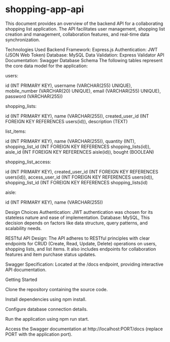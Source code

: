 # shopping-app-api


This document provides an overview of the backend API for a collaborating shopping list application. The API facilitates user management, shopping list creation and management, collaboration features, and real-time data synchronization.

Technologies Used
Backend Framework: Express.js
Authentication: JWT (JSON Web Token)
Database: MySQL
Data Validation: Express Validator
API Documentation: Swagger
Database Schema
The following tables represent the core data model for the application:

users:

id (INT PRIMARY KEY),
username (VARCHAR(255) UNIQUE),
mobile_number (VARCHAR(20) UNIQUE),
email (VARCHAR(255) UNIQUE),
password (VARCHAR(255))

shopping_lists:

id (INT PRIMARY KEY),
name (VARCHAR(255)),
created_user_id (INT FOREIGN KEY REFERENCES users(id)),
description (TEXT)

list_items:

id (INT PRIMARY KEY),
name (VARCHAR(255)),
quantity (INT),
shopping_list_id (INT FOREIGN KEY REFERENCES shopping_lists(id)),
aisle_id (INT FOREIGN KEY REFERENCES aisle(id)),
bought (BOOLEAN)

shopping_list_access:

id (INT PRIMARY KEY),
created_user_id (INT FOREIGN KEY REFERENCES users(id)),
access_user_id (INT FOREIGN KEY REFERENCES users(id)),
shopping_list_id (INT FOREIGN KEY REFERENCES shopping_lists(id)

aisle:

id (INT PRIMARY KEY),
name (VARCHAR(255))

Design Choices
Authentication: JWT authentication was chosen for its stateless nature and ease of implementation.
Database: MySQL, This decision depends on factors like data structure, query patterns, and scalability needs.


RESTful API Design: The API adheres to RESTful principles with clear endpoints for CRUD (Create, Read, Update, Delete) operations on users, shopping lists, and list items. It also includes endpoints for collaboration features and item purchase status updates.

Swagger Specification: Located at the /docs endpoint, providing interactive API documentation.


Getting Started

Clone the repository containing the source code.

Install dependencies using npm install.

Configure database connection details.

Run the application using npm run start.

Access the Swagger documentation at http://localhost:PORT/docs (replace PORT with the application port).
